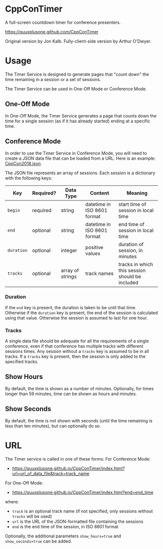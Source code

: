 # CppConTimer

A full-screen countdown timer for conference presenters.

https://quuxplusone.github.com/CppConTimer

Original version by Jon Kalb.
Fully-client-side version by Arthur O'Dwyer.

# Usage

The Timer Service is designed to generate pages that "count down" the time
remaining in a session or a set of sessions.

The Timer Service can be used in One-Off Mode or Conference Mode.

## One-Off Mode

In One-Off Mode, the Timer Service generates a page that counts down the time
for a single session (as if it has already started) ending at a specific time.

## Conference Mode

In order to use the Timer Service in Conference Mode, you will need to create a
JSON data file that can be loaded from a URL. Here is an example: [CppCon2018.json](/CppCon2018.json).

The JSON file represents an array of sessions. Each session is a dictionary
with the following keys:

| Key        | Required? | Data Type        | Content                     | Meaning
|------------|-----------|------------------|-----------------------------|----------------
| `begin`    | required  | string           | datetime in ISO 8601 format | start time of session in local time
| `end`      | optional  | string           | datetime in ISO 8601 format | end time of session in local time
| `duration` | optional  | integer          | positive values             | duration of session, in minutes
| `tracks`   | optional  | array of strings | track names                 | tracks in which this session should be included

### Duration

If the `end` key is present, the duration is taken to be until that time.
Otherwise if the `duration` key is present, the end of the session is calculated
using that value. Otherwise the session is assumed to last for one hour.

### Tracks

A single data file should be adequate for all the requirements of a single conference,
even if that conference has multiple tracks with different sessions times. Any session
without a `tracks` key is assumed to be in all tracks. If a `tracks` key is present,
then the session is only added to the specified tracks.

## Show Hours

By default, the time is shown as a number of minutes.
Optionally, for times longer than 59 minutes, time can be shown as hours and minutes.

## Show Seconds

By default, the time is not shown with seconds (until the time remaining is less
than ten minutes), but can optionally do so.

# URL

The Timer service is called in one of these forms: For Conference Mode:

- https://quuxplusone.github.io/CppConTimer/index.html?url=url_of_data_file&track=track_name

For One-Off Mode:

- https://quuxplusone.github.io/CppConTimer/index.html?end=end_time

where:

- `track` is an optional track name (if not specified, only sessions without `tracks` will be used)
- `url` is the URL of the JSON-formatted file containing the sessions
- `end` is the end time of the session, in ISO 8601 format

Optionally, the additional parameters `show_hours=true` and `show_seconds=true`
can be added.
